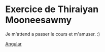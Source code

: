 # Exercice de Thiraiyan Mooneesawmy

Je m'attend a passer le cours et m'amuser. :)

[Angular](https://angular.io/docs)